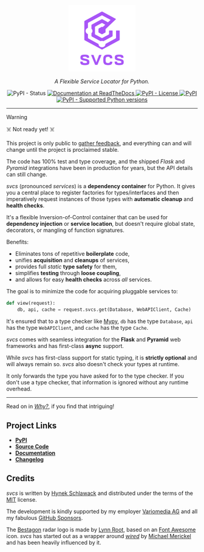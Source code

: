 <!-- begin logo -->
<p align="center">
  <a href="https://github.com/hynek/svcs/">
    <img src="docs/_static/logo_with_name.svg" width="35%" alt="svcs logo showing a hexagon-shaped radar" />
  </a>
</p>

<p align="center">
  <em>A Flexible Service Locator for Python.</em>
</p>

<!-- end logo -->

<p align="center">
  <img alt="PyPI - Status" src="https://img.shields.io/pypi/status/svcs">
  <a href="https://svcs.hynek.me">
    <img alt="Documentation at ReadTheDocs" src="https://img.shields.io/badge/Docs-Read%20The%20Docs-black">
  </a>
  <a href="LICENSE">
    <img alt="PyPI - License" src="https://img.shields.io/pypi/l/svcs">
  </a>
  <a href="https://pypi.org/project/svcs/">
    <img alt="PyPI" src="https://img.shields.io/pypi/v/svcs">
  </a>
  <a href="https://pypi.org/project/svcs/">
    <img alt="PyPI - Supported Python versions" src="https://img.shields.io/pypi/pyversions/svcs.svg">
  </a>
</p>

---

<!-- begin pypi -->

> [!WARNING]
> ☠️ Not ready yet! ☠️
>
> This project is only public to [gather feedback](https://github.com/hynek/svcs/discussions), and everything can and will change until the project is proclaimed stable.
>
> The code has 100% test and type coverage, and the shipped *Flask* and *Pyramid* integrations have been in production for years, but the API details can still change.

<!-- begin index -->

*svcs* (pronounced *services*) is a **dependency container** for Python.
It gives you a central place to register factories for types/interfaces and then imperatively request instances of those types with **automatic cleanup** and **health checks**.

It's a flexible Inversion-of-Control container that can be used for **dependency injection** or **service location**, but doesn't require global state, decorators, or mangling of function signatures.

<!-- begin benefits -->
Benefits:

- Eliminates tons of repetitive **boilerplate** code,
- unifies **acquisition** and **cleanups** of services,
- provides full *static* **type safety** for them,
- simplifies **testing** through **loose coupling**,
- and allows for easy **health checks** across *all* services.

The goal is to minimize the code for acquiring pluggable services to:

```python
def view(request):
    db, api, cache = request.svcs.get(Database, WebAPIClient, Cache)
```

It's ensured that to a type checker like [Mypy](https://mypy-lang.org), `db` has the type `Database`, `api` has the type `WebAPIClient`, and `cache` has the type `Cache`.

<!-- end benefits -->

*svcs* comes with seamless integration for the **Flask** and **Pyramid** web frameworks and has first-class **async** support.

<!-- end index -->
<!-- begin typing -->
While *svcs* has first-class support for static typing, it is **strictly optional** and will always remain so.
*svcs* also doesn't check your types at runtime.

It only forwards the type you have asked for to the type checker.
If you don't use a type checker, that information is ignored without any runtime overhead.
<!-- end typing -->

---

Read on in [*Why?*](https://svcs.hynek.me/en/latest/why.html), if you find that intriguing!


## Project Links

- [**PyPI**](https://pypi.org/project/svcs/)
- [**Source Code**](https://github.com/hynek/svcs)
- [**Documentation**](https://svcs.hynek.me)
- [**Changelog**](https://github.com/hynek/svcs/blob/main/CHANGELOG.md)

<!-- end pypi -->


## Credits

*svcs* is written by [Hynek Schlawack](https://hynek.me/) and distributed under the terms of the [MIT](https://github.com/hynek/svcs/blob/main/LICENSE) license.

The development is kindly supported by my employer [Variomedia AG](https://www.variomedia.de/) and all my fabulous [GitHub Sponsors](https://github.com/sponsors/hynek).

The [Bestagon](https://www.youtube.com/watch?v=thOifuHs6eY) radar logo is made by [Lynn Root](https://www.roguelynn.com), based on an [Font Awesome](https://fontawesome.com) icon.
*svcs* has started out as a wrapper around [*wired*](https://wired.readthedocs.io/) by [Michael Merickel](https://michael.merickel.org/) and has been heavily influenced by it.
